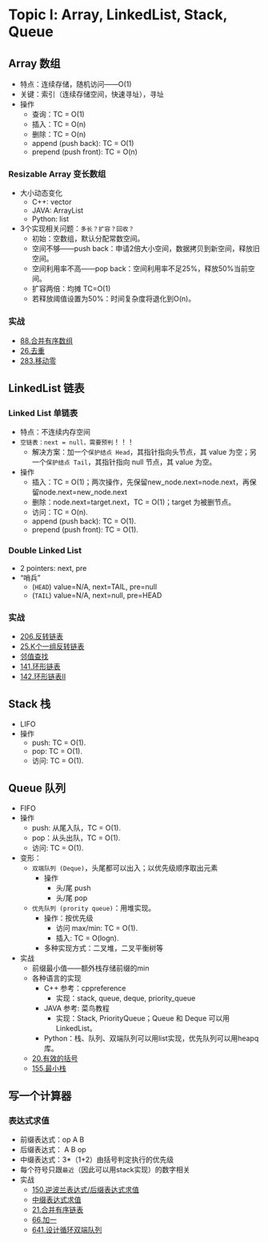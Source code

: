 # Topic Ⅰ: Array, LinkedList, Stack, Queue
## Array 数组
* 特点：连续存储，随机访问——O(1)
* 关键：索引（连续存储空间，快速寻址），寻址
* 操作
    * 查询：TC = O(1)
    * 插入：TC = O(n)
    * 删除：TC = O(n)
    * append (push back): TC = O(1)
    * prepend (push front): TC = O(n)

### Resizable Array 变长数组
* 大小动态变化
    * C++: vector
    * JAVA: ArrayList
    * Python: list
* 3个实现相关问题：`多长？扩容？回收？`
    * 初始：空数组，默认分配常数空间。
    * 空间不够——push back：申请2倍大小空间，数据拷贝到新空间，释放旧空间。
    * 空间利用率不高——pop back：空间利用率不足25%，释放50%当前空间。
    * 扩容两倍：均摊 TC=O(1)
    * 若释放阈值设置为50%：时间复杂度将退化到O(n)。

### 实战
* [88.合并有序数组](https://leetcode-cn.com/problems/merge-sorted-array/)
* [26.去重](https://leetcode-cn.com/problems/remove-duplicates-from-sorted-array/)
* [283.移动零](https://leetcode-cn.com/problems/move-zeroes/)


## LinkedList 链表
### Linked List 单链表
* 特点：不连续内存空间
* `空链表：next = null，需要预判`！！！
    * 解决方案：加一个`保护结点 Head`，其指针指向头节点，其 value 为空；另一个`保护结点 Tail`，其指针指向 null 节点，其 value 为空。
* 操作
    * 插入：TC = O(1)；两次操作，先保留new_node.next=node.next，再保留node.next=new_node.next
    * 删除：node.next=target.next，TC = O(1)；target 为被删节点。
    * 访问：TC = O(n).
    * append (push back): TC = O(1).
    * prepend (push front): TC = O(1).

### Double Linked List
* 2 pointers: next, pre
* “哨兵”
    * (`HEAD`) value=N/A, next=TAIL, pre=null
    * (`TAIL`) value=N/A, next=null, pre=HEAD

### 实战
* [206.反转链表](https://leetcode-cn.com/problems/reverse-linked-list/)
* [25.K个一组反转链表](https://leetcode-cn.com/problems/reverse-nodes-in-k-group/)
* [邻值查找](https://www.acwing.com/problem/content/description/138/)
* [141.环形链表](https://leetcode-cn.com/problems/linked-list-cycle/)
* [142.环形链表Ⅱ](https://leetcode-cn.com/problems/linked-list-cycle-ii/)


## Stack 栈
* LIFO
* 操作
    * push: TC = O(1).
    * pop: TC = O(1).
    * 访问: TC = O(1).

## Queue 队列
* FIFO
* 操作
    * push: 从尾入队，TC = O(1).
    * pop：从头出队，TC = O(1).
    * 访问: TC = O(1).
* 变形：
    * `双端队列 (Deque)`，头尾都可以出入；以优先级顺序取出元素
        * 操作
            * 头/尾 push
            * 头/尾 pop
    * `优先队列 (prority queue)`：用堆实现。
        * 操作：按优先级
            * 访问 max/min: TC = O(1).
            * 插入: TC = O(logn).
        * 多种实现方式：二叉堆，二叉平衡树等
* 实战
    * 前缀最小值——额外栈存储前缀的min
    * 各种语言的实现
        * C++ 参考：cppreference
            * 实现：stack, queue, deque, priority_queue
        * JAVA 参考: 菜鸟教程
            * 实现：Stack, PriorityQueue；Queue 和 Deque 可以用 LinkedList。
        * Python：栈、队列、双端队列可以用list实现，优先队列可以用heapq库。
    * [20.有效的括号](https://leetcode-cn.com/problems/valid-parentheses/)
    * [155.最小栈](https://leetcode-cn.com/problems/min-stack/)

## 写一个计算器
### 表达式求值
* 前缀表达式：op A B 
* 后缀表达式： A B op 
* 中缀表达式：3*（1+2）由括号判定执行的优先级
* 每个符号只跟`最近`（因此可以用stack实现）的数字相关
* 实战
    * [150.逆波兰表达式/后缀表达式求值](https://leetcode-cn.com/problems/evaluate-reverse-polish-notation/)
    * [中缀表达式求值](https://leetcode-cn.com/problems/basic-calculator/)
    * [21.合并有序链表](https://leetcode-cn.com/problems/merge-two-sorted-lists/)
    * [66.加一](https://leetcode-cn.com/problems/plus-one/)
    * [641.设计循环双端队列](https://leetcode-cn.com/problems/design-circular-deque/)


